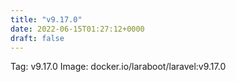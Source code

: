```yaml
---
title: "v9.17.0"
date: 2022-06-15T01:27:12+0000
draft: false
---
```


Tag: v9.17.0
Image: docker.io/laraboot/laravel:v9.17.0
